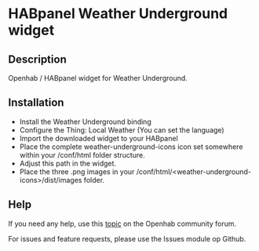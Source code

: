 # HABpanel Weather Underground widget

## Description
Openhab / HABpanel widget for Weather Underground.

## Installation
- Install the Weather Underground binding
- Configure the Thing: Local Weather (You can set the language)
- Import the downloaded widget to your HABpanel
- Place the complete weather-underground-icons icon set somewhere within your /conf/html folder structure.
- Adjust this path in the widget.
- Place the three .png images in your /conf/html/\<weather-underground-icons\>/dist/images folder.

## Help
If you need any help, use this [topic](https://community.openhab.org/t/weather-underground-widget-with-forecast/40260) on the Openhab community forum.

For issues and feature requests, please use the Issues module op Github.
